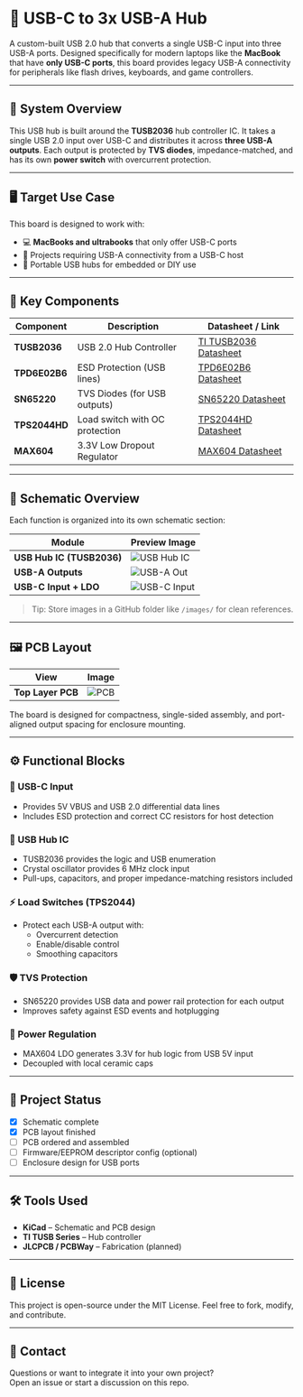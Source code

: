 # 🔌 USB-C to 3x USB-A Hub

A custom-built USB 2.0 hub that converts a single USB-C input into three USB-A ports. Designed specifically for modern laptops like the **MacBook** that have **only USB-C ports**, this board provides legacy USB-A connectivity for peripherals like flash drives, keyboards, and game controllers.

---

## 🧩 System Overview

This USB hub is built around the **TUSB2036** hub controller IC. It takes a single USB 2.0 input over USB-C and distributes it across **three USB-A outputs**. Each output is protected by **TVS diodes**, impedance-matched, and has its own **power switch** with overcurrent protection.

---

## 🖥️ Target Use Case

This board is designed to work with:
- 💻 **MacBooks and ultrabooks** that only offer USB-C ports
- 🧪 Projects requiring USB-A connectivity from a USB-C host
- 🔌 Portable USB hubs for embedded or DIY use

---

## 🧠 Key Components

| Component         | Description                              | Datasheet / Link |
|------------------|------------------------------------------|------------------|
| **TUSB2036**      | USB 2.0 Hub Controller                   | [TI TUSB2036 Datasheet](https://www.ti.com/lit/ds/symlink/tusb2036.pdf) |
| **TPD6E02B6**     | ESD Protection (USB lines)               | [TPD6E02B6 Datasheet](https://www.ti.com/lit/ds/symlink/tpd6e02b6.pdf) |
| **SN65220**       | TVS Diodes (for USB outputs)             | [SN65220 Datasheet](https://www.ti.com/lit/ds/symlink/sn65220.pdf) |
| **TPS2044HD**     | Load switch with OC protection           | [TPS2044HD Datasheet](https://www.ti.com/lit/ds/symlink/tps2044.pdf) |
| **MAX604**        | 3.3V Low Dropout Regulator               | [MAX604 Datasheet](https://datasheets.maximintegrated.com/en/ds/MAX604.pdf) |

---

## 📐 Schematic Overview

Each function is organized into its own schematic section:

| Module            | Preview Image |
|-------------------|---------------|
| **USB Hub IC (TUSB2036)** | ![USB Hub IC](images/USB_HUB_IC.PNG) |
| **USB-A Outputs**         | ![USB-A Out](images/USBA_OUT.PNG) |
| **USB-C Input + LDO**     | ![USB-C Input](images/USBC_input.PNG) |

> Tip: Store images in a GitHub folder like `/images/` for clean references.

---

## 🖼️ PCB Layout

| View | Image |
|------|-------|
| **Top Layer PCB** | ![PCB](images/PCB.PNG) |

The board is designed for compactness, single-sided assembly, and port-aligned output spacing for enclosure mounting.

---

## ⚙️ Functional Blocks

### 🔌 USB-C Input
- Provides 5V VBUS and USB 2.0 differential data lines
- Includes ESD protection and correct CC resistors for host detection

### 🧠 USB Hub IC
- TUSB2036 provides the logic and USB enumeration
- Crystal oscillator provides 6 MHz clock input
- Pull-ups, capacitors, and proper impedance-matching resistors included

### ⚡ Load Switches (TPS2044)
- Protect each USB-A output with:
  - Overcurrent detection
  - Enable/disable control
  - Smoothing capacitors

### 🛡️ TVS Protection
- SN65220 provides USB data and power rail protection for each output
- Improves safety against ESD events and hotplugging

### 🔋 Power Regulation
- MAX604 LDO generates 3.3V for hub logic from USB 5V input
- Decoupled with local ceramic caps

---

## 🚧 Project Status

- [x] Schematic complete  
- [x] PCB layout finished  
- [ ] PCB ordered and assembled  
- [ ] Firmware/EEPROM descriptor config (optional)  
- [ ] Enclosure design for USB ports  

---

## 🛠️ Tools Used

- **KiCad** – Schematic and PCB design
- **TI TUSB Series** – Hub controller
- **JLCPCB / PCBWay** – Fabrication (planned)

---

## 📄 License

This project is open-source under the MIT License. Feel free to fork, modify, and contribute.

---

## 💬 Contact

Questions or want to integrate it into your own project?  
Open an issue or start a discussion on this repo.
